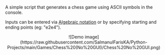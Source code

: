 A simple script that generates a chess game using ASCII symbols in the console. 

Inputs can be entered via [Algebraic notation](https://en.wikipedia.org/wiki/Algebraic_notation_(chess)) or by specifying starting and ending points (eg: "e2e4").

<p align="center">
  ![Demo image](https://raw.githubusercontent.com/SalmanulFarisKA/Python-Projects/main/Games/Chess%20(No%20GUI)/Chess%20No%20GUI.png)
</p>

